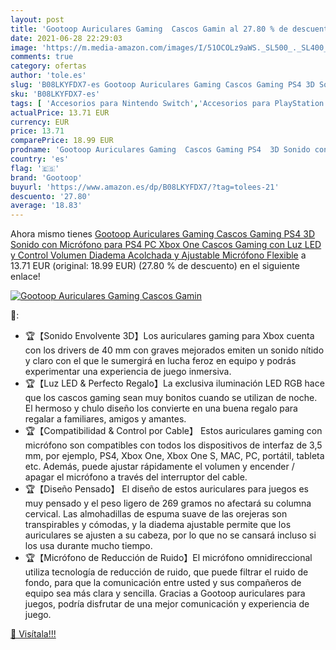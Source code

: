 ```yaml
---
layout: post
title: 'Gootoop Auriculares Gaming  Cascos Gamin al 27.80 % de descuento'
date: 2021-06-28 22:29:03
image: 'https://m.media-amazon.com/images/I/51OCOLz9aWS._SL500_._SL400_.jpg'
comments: true
category: ofertas
author: 'tole.es'
slug: 'B08LKYFDX7-es Gootoop Auriculares Gaming Cascos Gaming PS4 3D Sonido con...'
sku: 'B08LKYFDX7-es'
tags: [ 'Accesorios para Nintendo Switch','Accesorios para PlayStation 4','Auriculares gaming con micrófono para PlayStation 4','Auriculares gaming para Nintendo Switch','Hardware y juegos para Nintendo Switch','Hardware y juegos para PlayStation 4','Videojuegos','gootoop','ps4','xbox', ]
actualPrice: 13.71 EUR
currency: EUR
price: 13.71
comparePrice: 18.99 EUR
prodname: 'Gootoop Auriculares Gaming  Cascos Gaming PS4  3D Sonido con Micrófono para PS4 PC Xbox One  Cascos Gaming con Luz LED y Control Volumen  Diadema Acolchada y Ajustable  Micrófono Flexible'
country: 'es'
flag: '🇪🇸'
brand: 'Gootoop'
buyurl: 'https://www.amazon.es/dp/B08LKYFDX7/?tag=tolees-21'
descuento: '27.80'
average: '18.83'
---
```


Ahora mismo tienes [Gootoop Auriculares Gaming  Cascos Gaming PS4  3D Sonido con Micrófono para PS4 PC Xbox One  Cascos Gaming con Luz LED y Control Volumen  Diadema Acolchada y Ajustable  Micrófono Flexible](https://www.amazon.es/dp/B08LKYFDX7/?tag=tolees-21) a 13.71 EUR (original: 18.99 EUR) (27.80 %  de descuento) en el siguiente enlace!

[![Gootoop Auriculares Gaming  Cascos Gamin](https://m.media-amazon.com/images/I/51OCOLz9aWS._SL500_._SL400_.jpg)](https://www.amazon.es/dp/B08LKYFDX7/?tag=tolees-21)

🔎:

- 🏆【Sonido Envolvente 3D】Los auriculares gaming para Xbox cuenta con los drivers de 40 mm con graves mejorados emiten un sonido nítido y claro con el que le sumergirá en lucha feroz en equipo y podrás experimentar una experiencia de juego inmersiva.
- 🏆【Luz LED & Perfecto Regalo】La exclusiva iluminación LED RGB hace que los cascos gaming sean muy bonitos cuando se utilizan de noche. El hermoso y chulo diseño los convierte en una buena regalo para regalar a familiares, amigos y amantes.
- 🏆【Compatibilidad & Control por Cable】 Estos auriculares gaming con micrófono son compatibles con todos los dispositivos de interfaz de 3,5 mm, por ejemplo, PS4, Xbox One, Xbox One S, MAC, PC, portátil, tableta etc. Además, puede ajustar rápidamente el volumen y encender / apagar el micrófono a través del interruptor del cable.
- 🏆【Diseño Pensado】 El diseño de estos auriculares para juegos es muy pensado y el peso ligero de 269 gramos no afectará su columna cervical. Las almohadillas de espuma suave de las orejeras son transpirables y cómodas, y la diadema ajustable permite que los auriculares se ajusten a su cabeza, por lo que no se cansará incluso si los usa durante mucho tiempo.
- 🏆【Micrófono de Reducción de Ruido】El micrófono omnidireccional utiliza tecnología de reducción de ruido, que puede filtrar el ruido de fondo, para que la comunicación entre usted y sus compañeros de equipo sea más clara y sencilla. Gracias a Gootoop auriculares para juegos, podría disfrutar de una mejor comunicación y experiencia de juego.

[🛒 Visítala!!!](https://www.amazon.es/dp/B08LKYFDX7/?tag=tolees-21)
